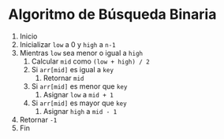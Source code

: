# Algoritmo de Búsqueda Binaria

1. Inicio
2. Inicializar `low` a 0 y `high` a `n-1`
3. Mientras `low` sea menor o igual a `high`
    1. Calcular `mid` como `(low + high) / 2`
    2. Si `arr[mid]` es igual a `key`
        1. Retornar `mid`
    3. Si `arr[mid]` es menor que `key`
        1. Asignar `low` a `mid + 1`
    4. Si `arr[mid]` es mayor que `key`
        1. Asignar `high` a `mid - 1`
4. Retornar `-1`
5. Fin
